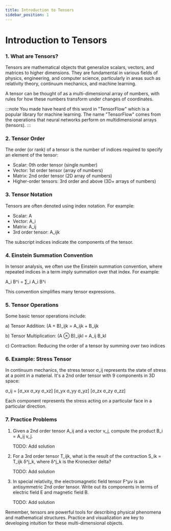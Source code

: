 ```yaml
---
title: Introduction to Tensors
sidebar_position: 1
---
```


# Introduction to Tensors

### 1. What are Tensors?

Tensors are mathematical objects that generalize scalars, vectors, and matrices to higher dimensions. They are fundamental in various fields of physics, engineering, and computer science, particularly in areas such as relativity theory, continuum mechanics, and machine learning.

A tensor can be thought of as a multi-dimensional array of numbers, with rules for how these numbers transform under changes of coordinates.

:::note
You made have heard of this word in "TensorFlow" which is a popular library for machine learning. The name "TensorFlow" comes from the operations that neural networks perform on multidimensional arrays (tensors).
:::

### 2. Tensor Order

The order (or rank) of a tensor is the number of indices required to specify an element of the tensor:

-   Scalar: 0th order tensor (single number)
-   Vector: 1st order tensor (array of numbers)
-   Matrix: 2nd order tensor (2D array of numbers)
-   Higher-order tensors: 3rd order and above (3D+ arrays of numbers)

### 3. Tensor Notation

Tensors are often denoted using index notation. For example:

-   Scalar: A
-   Vector: A_i
-   Matrix: A_ij
-   3rd order tensor: A_ijk

The subscript indices indicate the components of the tensor.

### 4. Einstein Summation Convention

In tensor analysis, we often use the Einstein summation convention, where repeated indices in a term imply summation over that index. For example:

A_i B^i = ∑_i A_i B^i

This convention simplifies many tensor expressions.

### 5. Tensor Operations

Some basic tensor operations include:

a) Tensor Addition: (A + B)\_ijk = A_ijk + B_ijk

b) Tensor Multiplication: (A ⊗ B)\_ijkl = A_ij B_kl

c) Contraction: Reducing the order of a tensor by summing over two indices

### 6. Example: Stress Tensor

In continuum mechanics, the stress tensor σ_ij represents the state of stress at a point in a material. It's a 2nd order tensor with 9 components in 3D space:

σ_ij = [σ_xx σ_xy σ_xz]
[σ_yx σ_yy σ_yz]
[σ_zx σ_zy σ_zz]

Each component represents the stress acting on a particular face in a particular direction.

### 7. Practice Problems

1. Given a 2nd order tensor A_ij and a vector v_j, compute the product B_i = A_ij v_j.

    TODO: Add solution

2. For a 3rd order tensor T_ijk, what is the result of the contraction S_ik = T_ijk δ^j_k, where δ^j_k is the Kronecker delta?

    TODO: Add solution

3. In special relativity, the electromagnetic field tensor F^μν is an antisymmetric 2nd order tensor. Write out its components in terms of electric field E and magnetic field B.

    TODO: Add solution

Remember, tensors are powerful tools for describing physical phenomena and mathematical structures. Practice and visualization are key to developing intuition for these multi-dimensional objects.
